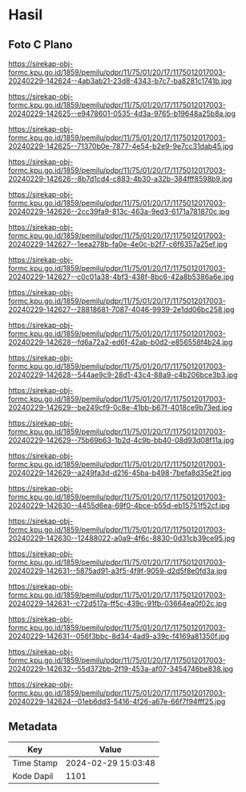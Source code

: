 # Hasil

## Foto C Plano

https://sirekap-obj-formc.kpu.go.id/1859/pemilu/pdpr/11/75/01/20/17/1175012017003-20240229-142624--4ab3ab21-23d8-4343-b7c7-ba8281c1741b.jpg

https://sirekap-obj-formc.kpu.go.id/1859/pemilu/pdpr/11/75/01/20/17/1175012017003-20240229-142625--e9478601-0535-4d3a-9765-b19648a25b8a.jpg

https://sirekap-obj-formc.kpu.go.id/1859/pemilu/pdpr/11/75/01/20/17/1175012017003-20240229-142625--71370b0e-7877-4e54-b2e9-9e7cc31dab45.jpg

https://sirekap-obj-formc.kpu.go.id/1859/pemilu/pdpr/11/75/01/20/17/1175012017003-20240229-142626--8b7d1cd4-c883-4b30-a32b-384fff8598b9.jpg

https://sirekap-obj-formc.kpu.go.id/1859/pemilu/pdpr/11/75/01/20/17/1175012017003-20240229-142626--2cc39fa9-813c-463a-9ed3-6171a781870c.jpg

https://sirekap-obj-formc.kpu.go.id/1859/pemilu/pdpr/11/75/01/20/17/1175012017003-20240229-142627--1eea278b-fa0e-4e0c-b2f7-c6f6357a25ef.jpg

https://sirekap-obj-formc.kpu.go.id/1859/pemilu/pdpr/11/75/01/20/17/1175012017003-20240229-142627--c0c01a38-4bf3-438f-8bc6-42a8b5386a6e.jpg

https://sirekap-obj-formc.kpu.go.id/1859/pemilu/pdpr/11/75/01/20/17/1175012017003-20240229-142627--28818681-7087-4046-9939-2e1dd06bc258.jpg

https://sirekap-obj-formc.kpu.go.id/1859/pemilu/pdpr/11/75/01/20/17/1175012017003-20240229-142628--fd6a72a2-ed6f-42ab-b0d2-e856558f4b24.jpg

https://sirekap-obj-formc.kpu.go.id/1859/pemilu/pdpr/11/75/01/20/17/1175012017003-20240229-142628--544ae9c9-28d1-43c4-88a9-c4b206bce3b3.jpg

https://sirekap-obj-formc.kpu.go.id/1859/pemilu/pdpr/11/75/01/20/17/1175012017003-20240229-142629--be249cf9-0c8e-41bb-b67f-4018ce9b73ed.jpg

https://sirekap-obj-formc.kpu.go.id/1859/pemilu/pdpr/11/75/01/20/17/1175012017003-20240229-142629--75b69b63-1b2d-4c9b-bb40-08d93d08f11a.jpg

https://sirekap-obj-formc.kpu.go.id/1859/pemilu/pdpr/11/75/01/20/17/1175012017003-20240229-142629--a249fa3d-d216-45ba-b498-7befa8d35e2f.jpg

https://sirekap-obj-formc.kpu.go.id/1859/pemilu/pdpr/11/75/01/20/17/1175012017003-20240229-142630--4455d6ea-69f0-4bce-b55d-eb15751f52cf.jpg

https://sirekap-obj-formc.kpu.go.id/1859/pemilu/pdpr/11/75/01/20/17/1175012017003-20240229-142630--12488022-a0a9-4f6c-8830-0d31cb39ce95.jpg

https://sirekap-obj-formc.kpu.go.id/1859/pemilu/pdpr/11/75/01/20/17/1175012017003-20240229-142631--5875ad91-a3f5-4f9f-9059-d2d5f8e0fd3a.jpg

https://sirekap-obj-formc.kpu.go.id/1859/pemilu/pdpr/11/75/01/20/17/1175012017003-20240229-142631--c72d517a-ff5c-439c-91fb-03664ea0f02c.jpg

https://sirekap-obj-formc.kpu.go.id/1859/pemilu/pdpr/11/75/01/20/17/1175012017003-20240229-142631--056f3bbc-8d34-4ad9-a39c-f4169a81350f.jpg

https://sirekap-obj-formc.kpu.go.id/1859/pemilu/pdpr/11/75/01/20/17/1175012017003-20240229-142632--55d372bb-2f19-453a-af07-3454746be838.jpg

https://sirekap-obj-formc.kpu.go.id/1859/pemilu/pdpr/11/75/01/20/17/1175012017003-20240229-142624--01eb6dd3-5416-4f26-a67e-66f7f94fff25.jpg


## Metadata

| Key        | Value               |
| ---------- | ------------------- |
| Time Stamp | 2024-02-29 15:03:48 |
| Kode Dapil | 1101                |



